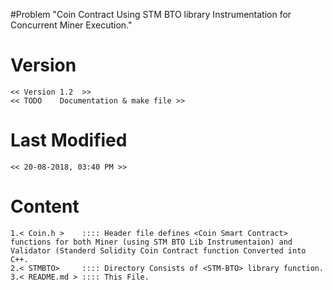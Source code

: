 #Problem 
	"Coin Contract Using STM BTO library Instrumentation for Concurrent Miner Execution."

# Version
	<< Version 1.2  >>
	<< TODO    Documentation & make file >>
	
# Last Modified
	<< 20-08-2018, 03:40 PM >>

# Content

	1.< Coin.h >    :::: Header file defines <Coin Smart Contract> functions for both Miner (using STM BTO Lib Instrumentaion) and Validator (Standerd Solidity Coin Contract function Converted into C++.
	2.< STMBTO>     :::: Directory Consists of <STM-BTO> library function.
	3.< README.md > :::: This File.
